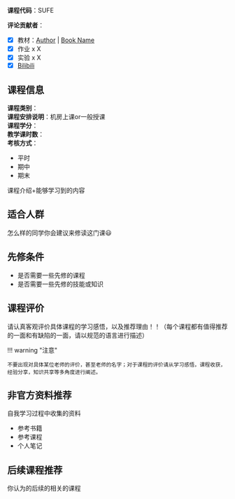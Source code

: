 **课程代码**：SUFE 

**评论贡献者**：

- [x] 教材：[Author](主页URL) | [Book Name](豆瓣URL)
- [x] 作业 x X
- [x] 实验 x X
- [x] [Bilibili](官方推荐的视频)

## 课程信息

**课程类别**：  
**课程安排说明**：机房上课or一般授课  
**课程学分**：  
**教学课时数**：  
**考核方式**：

- 平时
- 期中
- 期末

课程介绍+能够学习到的内容

## 适合人群

怎么样的同学你会建议来修读这门课😃

## 先修条件

- 是否需要一些先修的课程
- 是否需要一些先修的技能或知识

## 课程评价

请认真客观评价具体课程的学习感悟，以及推荐理由！！（每个课程都有值得推荐的一面和有缺陷的一面，请以规范的语言进行描述）

!!! warning "注意"

    不要出现对具体某位老师的评价，甚至老师的名字；对于课程的评价请从学习感悟，课程收获，经验分享，知识共享等多角度进行阐述。


## 非官方资料推荐

自我学习过程中收集的资料

- 参考书籍
- 参考课程
- 个人笔记


## 后续课程推荐

你认为的后续的相关的课程
